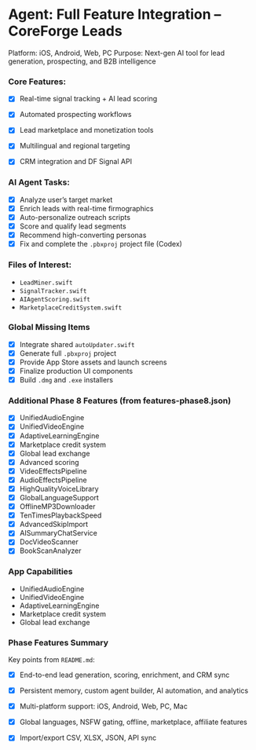 # Agent: Full Feature Integration – CoreForge Leads
Platform: iOS, Android, Web, PC
Purpose: Next-gen AI tool for lead generation, prospecting, and B2B intelligence

### Core Features:
- [x] Real-time signal tracking + AI lead scoring

 - [x] Automated prospecting workflows
 - [x] Lead marketplace and monetization tools
 - [x] Multilingual and regional targeting
 - [x] CRM integration and DF Signal API

### AI Agent Tasks:
- [x] Analyze user’s target market
- [x] Enrich leads with real-time firmographics
- [x] Auto-personalize outreach scripts
- [x] Score and qualify lead segments
- [x] Recommend high-converting personas
- [x] Fix and complete the `.pbxproj` project file (Codex)

### Files of Interest:
- `LeadMiner.swift`
- `SignalTracker.swift`
- `AIAgentScoring.swift`
- `MarketplaceCreditSystem.swift`

### Global Missing Items
- [x] Integrate shared `autoUpdater.swift`
- [x] Generate full `.pbxproj` project
- [x] Provide App Store assets and launch screens
- [x] Finalize production UI components
- [x] Build `.dmg` and `.exe` installers

### Additional Phase 8 Features (from features-phase8.json)
- [x] UnifiedAudioEngine
- [x] UnifiedVideoEngine
- [x] AdaptiveLearningEngine
- [x] Marketplace credit system
- [x] Global lead exchange
- [x] Advanced scoring
- [x] VideoEffectsPipeline
- [x] AudioEffectsPipeline
- [x] HighQualityVoiceLibrary
- [x] GlobalLanguageSupport
- [x] OfflineMP3Downloader
- [x] TenTimesPlaybackSpeed
 - [x] AdvancedSkipImport
- [x] AISummaryChatService
- [x] DocVideoScanner
- [x] BookScanAnalyzer

### App Capabilities

- UnifiedAudioEngine
- UnifiedVideoEngine
- AdaptiveLearningEngine
- Marketplace credit system
- Global lead exchange

### Phase Features Summary
Key points from `README.md`:
- [x] End-to-end lead generation, scoring, enrichment, and CRM sync
- [x] Persistent memory, custom agent builder, AI automation, and analytics
- [x] Multi-platform support: iOS, Android, Web, PC, Mac
- [x] Global languages, NSFW gating, offline, marketplace, affiliate features
- [x] Import/export CSV, XLSX, JSON, API sync

